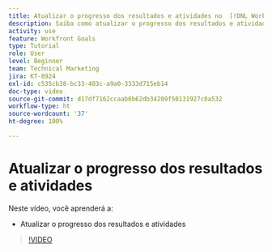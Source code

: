 ```yaml
---
title: Atualizar o progresso dos resultados e atividades no  [!DNL Workfront Goals]
description: Saiba como atualizar o progresso dos resultados e atividades no  [!DNL Workfront Goals].
activity: use
feature: Workfront Goals
type: Tutorial
role: User
level: Beginner
team: Technical Marketing
jira: KT-8924
exl-id: c535cb38-bc33-403c-a9a0-3333d715eb14
doc-type: video
source-git-commit: d17df7162ccaab6b62db34209f50131927c0a532
workflow-type: ht
source-wordcount: '37'
ht-degree: 100%

---
```


# Atualizar o progresso dos resultados e atividades

Neste vídeo, você aprenderá a:

* Atualizar o progresso dos resultados e atividades

>[!VIDEO](https://video.tv.adobe.com/v/335196/?quality=12&learn=on&enablevpops)
